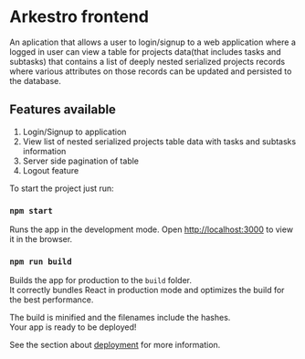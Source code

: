 # Arkestro frontend

An aplication that allows a user to login/signup to a web application where a logged in user can view a table for projects data(that includes tasks and subtasks) that contains a list of deeply nested serialized projects records where various attributes on those records can be updated and persisted to the database.

## Features available
1. Login/Signup to application
2. View list of nested serialized projects table data with tasks and subtasks information
3. Server side pagination of table
4. Logout feature

To start the project just run:

### `npm start`

Runs the app in the development mode.
Open [http://localhost:3000](http://localhost:3000) to view it in the browser.


### `npm run build`

Builds the app for production to the `build` folder.\
It correctly bundles React in production mode and optimizes the build for the best performance.

The build is minified and the filenames include the hashes.\
Your app is ready to be deployed!

See the section about [deployment](https://facebook.github.io/create-react-app/docs/deployment) for more information.
